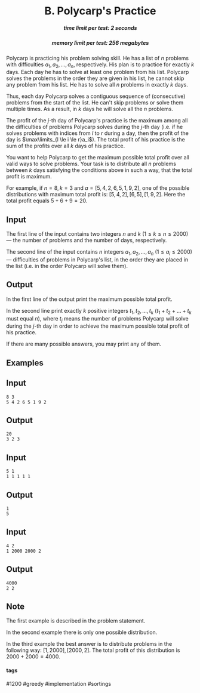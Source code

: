<h1 style='text-align: center;'> B. Polycarp's Practice</h1>

<h5 style='text-align: center;'>time limit per test: 2 seconds</h5>
<h5 style='text-align: center;'>memory limit per test: 256 megabytes</h5>

Polycarp is practicing his problem solving skill. He has a list of $n$ problems with difficulties $a_1, a_2, \dots, a_n$, respectively. His plan is to practice for exactly $k$ days. Each day he has to solve at least one problem from his list. Polycarp solves the problems in the order they are given in his list, he cannot skip any problem from his list. He has to solve all $n$ problems in exactly $k$ days.

Thus, each day Polycarp solves a contiguous sequence of (consecutive) problems from the start of the list. He can't skip problems or solve them multiple times. As a result, in $k$ days he will solve all the $n$ problems.

The profit of the $j$-th day of Polycarp's practice is the maximum among all the difficulties of problems Polycarp solves during the $j$-th day (i.e. if he solves problems with indices from $l$ to $r$ during a day, then the profit of the day is $\max\limits_{l \le i \le r}a_i$). The total profit of his practice is the sum of the profits over all $k$ days of his practice.

You want to help Polycarp to get the maximum possible total profit over all valid ways to solve problems. Your task is to distribute all $n$ problems between $k$ days satisfying the conditions above in such a way, that the total profit is maximum.

For example, if $n = 8, k = 3$ and $a = [5, 4, 2, 6, 5, 1, 9, 2]$, one of the possible distributions with maximum total profit is: $[5, 4, 2], [6, 5], [1, 9, 2]$. Here the total profit equals $5 + 6 + 9 = 20$.

## Input

The first line of the input contains two integers $n$ and $k$ ($1 \le k \le n \le 2000$) — the number of problems and the number of days, respectively.

The second line of the input contains $n$ integers $a_1, a_2, \dots, a_n$ ($1 \le a_i \le 2000$) — difficulties of problems in Polycarp's list, in the order they are placed in the list (i.e. in the order Polycarp will solve them).

## Output

In the first line of the output print the maximum possible total profit.

In the second line print exactly $k$ positive integers $t_1, t_2, \dots, t_k$ ($t_1 + t_2 + \dots + t_k$ must equal $n$), where $t_j$ means the number of problems Polycarp will solve during the $j$-th day in order to achieve the maximum possible total profit of his practice.

If there are many possible answers, you may print any of them.

## Examples

## Input


```
8 3  
5 4 2 6 5 1 9 2  

```
## Output


```
20  
3 2 3
```
## Input


```
5 1  
1 1 1 1 1  

```
## Output


```
1  
5  

```
## Input


```
4 2  
1 2000 2000 2  

```
## Output


```
4000  
2 2  

```
## Note

The first example is described in the problem statement.

In the second example there is only one possible distribution.

In the third example the best answer is to distribute problems in the following way: $[1, 2000], [2000, 2]$. The total profit of this distribution is $2000 + 2000 = 4000$.



#### tags 

#1200 #greedy #implementation #sortings 